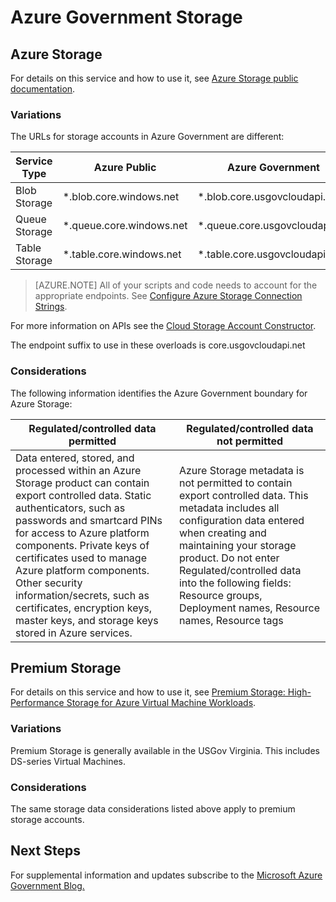 <properties
    pageTitle="Azure Government documentation | Microsoft Azure"
    description="This provides a comparision of features and guidance on developing applications for Azure Government"
    services="Azure-Government"
    cloud="gov" 
    documentationCenter=""
    authors="ryansoc"
    manager="zakramer"
    editor=""/>

<tags
    ms.service="multiple"
    ms.devlang="na"
    ms.topic="article"
    ms.tgt_pltfrm="na"
    ms.workload="azure-government"
    ms.date="10/13/2016"
    ms.author="ryansoc"/>


#  <a name="azure-government-storage"></a>Azure Government Storage

##  <a name="azure-storage"></a>Azure Storage

For details on this service and how to use it, see [Azure Storage public documentation](https://azure.microsoft.com/documentation/services/storage/).

### <a name="variations"></a>Variations

The URLs for storage accounts in Azure Government are different:

Service Type|Azure Public|Azure Government
---|---|---
Blob Storage|*.blob.core.windows.net|*.blob.core.usgovcloudapi.net
Queue Storage|*.queue.core.windows.net|*.queue.core.usgovcloudapi.net
Table Storage|*.table.core.windows.net| *.table.core.usgovcloudapi.net

>[AZURE.NOTE] All of your scripts and code needs to account for the appropriate endpoints.  See [Configure Azure Storage Connection Strings](../storage-configure-connection-string.md#creating-a-connection-string-to-the-explicit-storage-endpoint). 

For more information on APIs see the <a href="https://msdn.microsoft.com/en-us/library/azure/mt616540.aspx"> Cloud Storage Account Constructor</a>.

The endpoint suffix to use in these overloads is core.usgovcloudapi.net 

### <a name="considerations"></a>Considerations

The following information identifies the Azure Government boundary for Azure Storage:

| Regulated/controlled data permitted | Regulated/controlled data not permitted |
|--------------------------------------------------------------------------------------|-----------------------------------------------------------------------------------------------------------------------------------------------------------------------------------------------------------------------------------------------------------------------------------------------------------------|
| Data entered, stored, and processed within an Azure Storage product can contain export controlled data. Static authenticators, such as passwords and smartcard PINs for access to Azure platform components. Private keys of certificates used to manage Azure platform components. Other security information/secrets, such as certificates, encryption keys, master keys, and storage keys stored in Azure services. | Azure Storage metadata is not permitted to contain export controlled data. This metadata includes all configuration data entered when creating and maintaining your storage product.  Do not enter Regulated/controlled data into the following fields:  Resource groups, Deployment names, Resource names, Resource tags  

##  <a name="premium-storage"></a>Premium Storage

For details on this service and how to use it, see [Premium Storage: High-Performance Storage for Azure Virtual Machine Workloads](../storage/storage-premium-storage.md).

###  <a name="variations"></a>Variations

Premium Storage is generally available in the USGov Virginia. This includes DS-series Virtual Machines. 

### <a name="considerations"></a>Considerations

The same storage data considerations listed above apply to premium storage accounts. 

##  <a name="next-steps"></a>Next Steps

For supplemental information and updates subscribe to the <a href="https://blogs.msdn.microsoft.com/azuregov/">Microsoft Azure Government Blog. </a>
